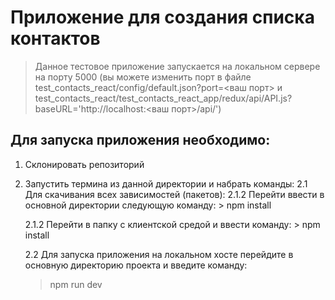 # Приложение для создания списка контактов

> Данное тестовое приложение запускается на локальном сервере на порту 5000 (вы можете изменить порт в файле test_contacts_react/config/default.json?port=<ваш порт> и test_contacts_react/test_contacts_react_app/redux/api/API.js?baseURL='http://localhost:<ваш порт>/api/')

## Для запуска приложения необходимо:

1.  Склонировать репозиторий
2.  Запустить термина из данной директории и набрать команды:
    2.1 Для скачивания всех зависимостей (пакетов):
    2.1.2 Перейти ввести в основной директории следующую команду: > npm install

    2.1.2 Перейти в папку с клиентской средой и ввести команду: > npm install

    2.2 Для запуска приложения на локальном хосте перейдите в основную директорию проекта и введите команду:

    > npm run dev
